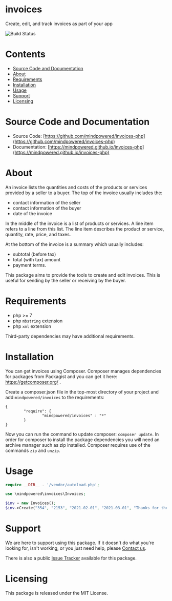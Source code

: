 
invoices
========
Create, edit, and track invoices as part of your app

![Build Status](https://mindpowered.dev/assets/images/github-badges/build-passing.svg)

Contents
========

* [Source Code and Documentation](#source-code-and-documentation)
* [About](#about)
* [Requirements](#requirements)
* [Installation](#installation)
* [Usage](#usage)
* [Support](#support)
* [Licensing](#licensing)

# Source Code and Documentation
- Source Code: [https://github.com/mindpowered/invoices-php](https://github.com/mindpowered/invoices-php)
- Documentation: [https://mindpowered.github.io/invoices-php](https://mindpowered.github.io/invoices-php)

# About
An invoice lists the quantities and costs of the products or services provided by a seller to a buyer. The top of the invoice usually includes the:
- contact information of the seller
- contact information of the buyer
- date of the invoice

In the middle of the invoice is a list of products or services. A line item refers to a line from this list. The line item describes the product or service, quantity, rate, price, and taxes.

At the bottom of the invoice is a summary which usually includes:
- subtotal (before tax)
- total (with tax) amount
- payment terms.

This package aims to provide the tools to create and edit invoices. This is useful for sending by the seller or receiving by the buyer.

# Requirements
- php >= 7
- php `mbstring` extension
- php `xml` extension


Third-party dependencies may have additional requirements.

# Installation

You can get invoices using Composer. Composer manages dependencies for packages from Packagist and you can get it here: <https://getcomposer.org/> .

Create a composer.json file in the top-most directory of your project and add `mindpowered/invoices` to the requirements:
```
{
        "require": {
                "mindpowered/invoices" : "*"
        }
}
```
Now you can run the command to update composer: `composer update`. In order for composer to install the package dependencies you will need an archive manager such as zip installed. Composer requires use of the commands `zip` and `unzip`.


# Usage
```php
require __DIR__ . '/vendor/autoload.php';

use \mindpowered\invoices\Invoices;

$inv = new Invoices();
$inv->Create("354", "2153", "2021-02-01", "2021-03-01", "Thanks for the business!");

```


# Support
We are here to support using this package. If it doesn't do what you're looking for, isn't working, or you just need help, please [Contact us][contact].

There is also a public [Issue Tracker][bugs] available for this package.

# Licensing
This package is released under the MIT License.



[bugs]: https://github.com/mindpowered/invoices-php/issues
[contact]: https://mindpowered.dev/support/?ref=invoices-php/
[docs]: https://mindpowered.github.io/invoices-php/
[licensing]: https://mindpowered.dev/?ref=invoices-php
[purchase]: https://mindpowered.dev/purchase/

